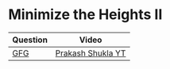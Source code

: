 Minimize the Heights II
===

|Question|Video|
|-|-|
|[GFG](https://practice.geeksforgeeks.org/problems/minimize-the-heights3351/1)|[Prakash Shukla YT](https://youtu.be/t8_uxrjqC2g)|